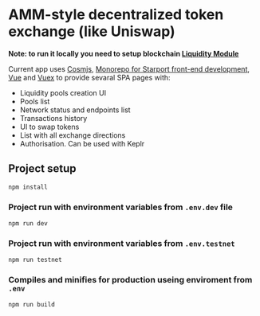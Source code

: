 # AMM-style decentralized token exchange (like Uniswap)

**Note: to run it locally you need to setup blockchain [Liquidity Module](https://github.com/shapkarin/liquidity)**

Current app uses [Cosmjs](https://github.com/cosmos/cosmjs), [Monorepo for Starport front-end development](https://github.com/tendermint/vue), [Vue](https://github.com/vuejs/vue) and [Vuex](https://github.com/vuejs/vuex) to provide sevaral SPA pages with:
- Liquidity pools creation UI
- Pools list
- Network status and endpoints list
- Transactions history
- UI to swap tokens
- List with all exchange directions
- Authorisation. Can be used with Keplr

## Project setup

```
npm install
```

### Project run with environment variables from `.env.dev` file

```
npm run dev
```

### Project run with environment variables from `.env.testnet`

```
npm run testnet
```

### Compiles and minifies for production useing enviroment from `.env`

```
npm run build
```

